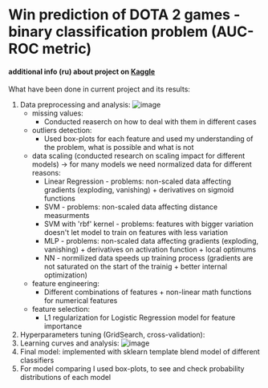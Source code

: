 # Win prediction of DOTA 2 games - binary classification problem (AUC-ROC metric)

#### additional info (ru) about project on [Kaggle](https://www.kaggle.com/c/competition-1-yandex-shad-spring-2021) 

What have been done in current project and its results:
1. Data preprocessing and analysis:
   ![image](https://user-images.githubusercontent.com/33278581/152741483-9b0bea7b-061a-46ae-94a2-49d0406fe5a7.png)
   - missing values:
     - Conducted reaserch on how to deal with them in different cases
   - outliers detection:
     - Used box-plots for each feature and used my understanding of the problem, what is possible and what is not
   - data scaling (conducted research on scaling impact for different models) -> for many models we need normalized data for different reasons:
     - Linear Regression - problems: non-scaled data affecting gradients (exploding, vanishing) + derivatives on sigmoid functions
     - SVM - problems: non-scaled data affecting distance measurments
     - SVM with 'rbf' kernel - problems: features with bigger variation doesn't let model to train on features with less variation
     - MLP - problems: non-scaled data affecting gradients (exploding, vanishing) + derivatives on activation function + local optimums
     - NN - normilized data speeds up training process (gradients are not saturated on the start of the trainig + better internal optimization)
   - feature engineering:
     - Different combinations of features + non-linear math functions for numerical features
   - feature selection:
     - L1 regularization for Logistic Regression model for feature importance
2. Hyperparameters tuning (GridSearch, cross-validation):
3. Learning curves and analysis:
![image](https://user-images.githubusercontent.com/33278581/152741847-6a9660b3-21d2-4fea-8190-de164bdcfed2.png)
4. Final model: implemented with sklearn template blend model of different classifiers
5. For model comparing I used box-plots, to see and check probability distributions of each model
